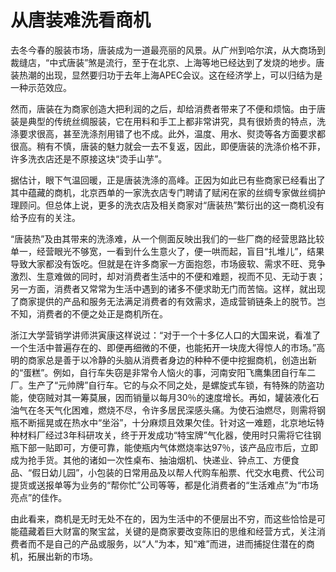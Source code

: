 # 从唐装难洗看商机

去冬今春的服装市场，唐装成为一道最亮丽的风景。从广州到哈尔滨，从大商场到裁缝店，“中式唐装”煞是流行，至于在北京、上海等地已经达到了发烧的地步。唐装热潮的出现，显然要归功于去年上海APEC会议。这在经济学上，可以归结为是一种示范效应。 

然而，唐装在为商家创造大把利润的之后，却给消费者带来了不便和烦恼。由于唐装是典型的传统丝绸服装，它在用料和手工上都非常讲究，具有很娇贵的特点，洗涤要求很高，甚至洗涤剂用错了也不成。此外，温度、用水、熨烫等各方面要求都很高。稍有不慎，唐装的魅力就会一去不复返，因此，即便唐装的洗涤价格不菲，许多洗衣店还是不原接这块“烫手山芋”。 

据估计，眼下气温回暖，正是唐装洗涤的高峰。正因为如此已有些商家已经看出了其中蕴藏的商机，北京西单的一家洗衣店专门聘请了赋闲在家的丝绸专家做丝绸护理顾问。但总体上说，更多的洗衣店及相关商家对“唐装热”繁衍出的这一商机没有给予应有的关注。 

“唐装热”及由其带来的洗涤难，从一个侧面反映出我们的一些厂商的经营思路比较单一，经营眼光不够宽，一看到什么生意火了，便一哄而起，盲目“扎堆儿”，结果导致大家都没有饭吃。但就是在许多商家一方面抱怨，市场疲软、需求不旺、竞争激烈、生意难做的同时，却对消费者生活中的不便和难题，视而不见、无动于衷；另一方面，消费者又常常为生活中遇到的诸多不便求助无门而苦恼。这样，就出现了商家提供的产品和服务无法满足消费者的有效需求，造成营销链条上的脱节。岂不知，消费者的不便之处正是商机所在。 

浙江大学营销学讲师洪寅康这样说过：“对于一个十多亿人口的大国来说，看准了一个生活中普遍存在的、即便再细微的不便，也能拓开一块庞大得惊人的市场。”高明的商家总是善于以冷静的头脑从消费者身边的种种不便中挖掘商机，创造出新的“蛋糕”。例如，自行车失窃是非常令人恼火的事，河南安阳飞鹰集团自行车二厂。生产了“元帅牌”自行车。它的与众不同之处，是螺旋式车锁，有特殊的防盗功能，使窃贼对其一筹莫展，因而销量以每月30％的速度增长。再如，罐装液化石油气在冬天气化困难，燃烧不尽，令许多居民深感头痛。为使石油燃尽，则需将钢瓶不断摇晃或在热水中“坐浴”，十分麻烦且效果欠佳。针对这一难题，北京地坛特种材料厂经过3年科研攻关，终于开发成功“特宝牌”气化器，使用时只需将它往钢瓶下部一贴即可，方便可靠，能使瓶内气体燃烧率达97％，该产品应市后，立即成为抢手货。其他的诸如一次性桌布、抽油烟机、快递业、钟点工、方便食品、“假日幼儿园”，小包装的日常用品及以帮人代购车船票、代交水电费、代公司提货或送报单等为业务的“帮你忙”公司等等，都是化消费者的“生活难点”为“市场亮点”的佳作。 

由此看来，商机是无时无处不在的，因为生活中的不便层出不穷，而这些恰恰是可能蕴藏着巨大财富的聚宝盆，关键的是商家要改变陈旧的思维和经营方式，关注消费者而不是自己的产品或服务，以“人”为本，知“难”而进，进而捕捉住潜在的商机，拓展出新的市场。
 